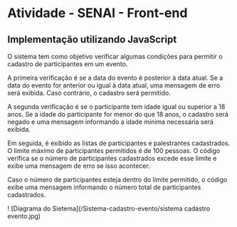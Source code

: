 # Atividade - SENAI - Front-end
## Implementação utilizando JavaScript
O sistema tem como objetivo verificar algumas condições para permitir o cadastro de participantes em um evento.

A primeira verificação é se a data do evento é posterior à data atual. Se a data do evento for anterior ou igual à data atual, uma mensagem de erro será exibida. Caso contrário, o cadastro será permitido.

A segunda verificação é se o participante tem idade igual ou superior a 18 anos. Se a idade do participante for menor do que 18 anos, o cadastro será negado e uma mensagem informando a idade mínima necessária será exibida.

Em seguida, é exibido as listas de participantes e palestrantes cadastrados. O limite máximo de participantes permitidos é de 100 pessoas. O código verifica se o número de participantes cadastrados excede esse limite e exibe uma mensagem de erro se isso acontecer.

Caso o número de participantes esteja dentro do limite permitido, o código exibe uma mensagem informando o número total de participantes cadastrados.

! [Diagrama do Sietema](/Sistema-cadastro-evento/sistema cadastro evento.jpg)

